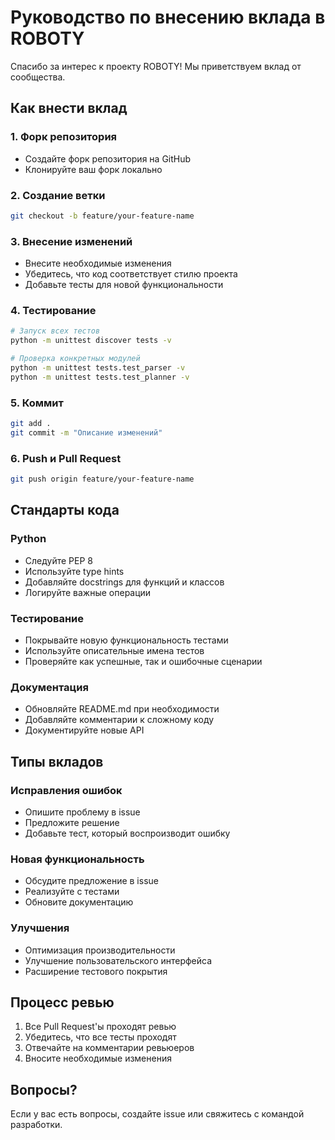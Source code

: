 # Руководство по внесению вклада в ROBOTY

Спасибо за интерес к проекту ROBOTY! Мы приветствуем вклад от сообщества.

## Как внести вклад

### 1. Форк репозитория
- Создайте форк репозитория на GitHub
- Клонируйте ваш форк локально

### 2. Создание ветки
```bash
git checkout -b feature/your-feature-name
```

### 3. Внесение изменений
- Внесите необходимые изменения
- Убедитесь, что код соответствует стилю проекта
- Добавьте тесты для новой функциональности

### 4. Тестирование
```bash
# Запуск всех тестов
python -m unittest discover tests -v

# Проверка конкретных модулей
python -m unittest tests.test_parser -v
python -m unittest tests.test_planner -v
```

### 5. Коммит
```bash
git add .
git commit -m "Описание изменений"
```

### 6. Push и Pull Request
```bash
git push origin feature/your-feature-name
```

## Стандарты кода

### Python
- Следуйте PEP 8
- Используйте type hints
- Добавляйте docstrings для функций и классов
- Логируйте важные операции

### Тестирование
- Покрывайте новую функциональность тестами
- Используйте описательные имена тестов
- Проверяйте как успешные, так и ошибочные сценарии

### Документация
- Обновляйте README.md при необходимости
- Добавляйте комментарии к сложному коду
- Документируйте новые API

## Типы вкладов

### Исправления ошибок
- Опишите проблему в issue
- Предложите решение
- Добавьте тест, который воспроизводит ошибку

### Новая функциональность
- Обсудите предложение в issue
- Реализуйте с тестами
- Обновите документацию

### Улучшения
- Оптимизация производительности
- Улучшение пользовательского интерфейса
- Расширение тестового покрытия

## Процесс ревью

1. Все Pull Request'ы проходят ревью
2. Убедитесь, что все тесты проходят
3. Отвечайте на комментарии ревьюеров
4. Вносите необходимые изменения

## Вопросы?

Если у вас есть вопросы, создайте issue или свяжитесь с командой разработки.
